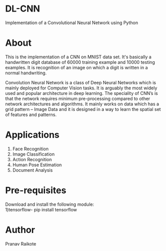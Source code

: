# DL-CNN
Implementation of a Convolutional Neural Network using Python

# About
This is the implementation of a CNN on MNIST data set. It's basically a handwritten digit database of 60000 training example and 10000 testing examples. It is recognition of an image on which a digit is written in a normal handwriting. <br>

Convolution Neural Network is a class of Deep Neural Networks which is mainly deployed for Computer Vision tasks. It is arguably the most widely used and popular architecture in deep learning. The speciality of CNN’s is that the network requires minimum pre-processing compared to other network architectures and algorithms. It mainly works on data which has a grid pattern – Image Data and it is designed in a way to learn the spatial set of features and patterns.

# Applications 
1) Face Recognition <br>
2) Image Classification <br>
3) Action Recognition <br>
4) Human Pose Estimation <br>
5) Document Analysis <br>


# Pre-requisites
Download and install the following module: <br> 
1)tensorflow- pip install tensorflow <br>

# Author
Pranav Raikote
